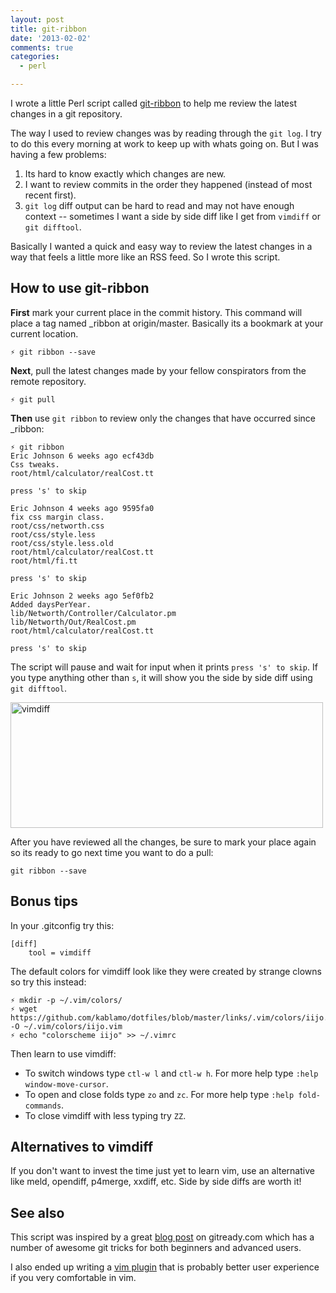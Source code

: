```yaml
---
layout: post
title: git-ribbon
date: '2013-02-02'
comments: true
categories:
  - perl

---
```


I wrote a little Perl script called
[git-ribbon](https://github.com/kablamo/git-ribbon) to help me review the
latest changes in a git repository.  

The way I used to review changes was by reading through the `git log`.  I try
to do this every morning at work to keep up with whats going on.  But I was
having a few problems:

 1. Its hard to know exactly which changes are new.
 2. I want to review commits in the order they happened (instead of most recent first).
 3. `git log` diff output can be hard to read and may not have enough context
    -- sometimes I want a side by side diff like I get from `vimdiff` or `git
difftool`.

Basically I wanted a quick and easy way to review the latest changes in a way
that feels a little more like an RSS feed.  So I wrote this script.

How to use git-ribbon
-------------

**First** mark your current place in the commit history.  This command will
place a tag named \_ribbon at origin/master.  Basically its a bookmark at your
current location.

    ⚡ git ribbon --save

**Next**, pull the latest changes made by your fellow conspirators from the
remote repository.  

    ⚡ git pull

**Then** use `git ribbon` to review only the changes that have occurred since \_ribbon:

    ⚡ git ribbon
    Eric Johnson 6 weeks ago ecf43db
    Css tweaks.
    root/html/calculator/realCost.tt

    press 's' to skip 

    Eric Johnson 4 weeks ago 9595fa0
    fix css margin class.
    root/css/networth.css
    root/css/style.less
    root/css/style.less.old
    root/html/calculator/realCost.tt
    root/html/fi.tt

    press 's' to skip 

    Eric Johnson 2 weeks ago 5ef0fb2
    Added daysPerYear.
    lib/Networth/Controller/Calculator.pm
    lib/Networth/Out/RealCost.pm
    root/html/calculator/realCost.tt

    press 's' to skip 

The script will pause and wait for input when it prints `press 's' to skip`.
If you type anything other than `s`, it will show you the side by side diff
using `git difftool`.

<a href="http://farm9.staticflickr.com/8107/8457314152_7f8b3c955c_b.jpg" title="click to view large version"><img src="http://farm9.staticflickr.com/8107/8457314152_7f8b3c955c.jpg" width="500" height="201" alt="vimdiff"></a>

After you have reviewed all the changes, be sure to mark your place again so
its ready to go next time you want to do a pull:

    git ribbon --save

Bonus tips
-----------

In your .gitconfig try this:

    [diff]
        tool = vimdiff

The default colors for vimdiff look like they were created by strange clowns so
try this instead:

    ⚡ mkdir -p ~/.vim/colors/
    ⚡ wget https://github.com/kablamo/dotfiles/blob/master/links/.vim/colors/iijo.vim -O ~/.vim/colors/iijo.vim
    ⚡ echo "colorscheme iijo" >> ~/.vimrc

Then learn to use vimdiff:

 * To switch windows type `ctl-w l` and `ctl-w h`. 
   For more help type `:help window-move-cursor`.
 * To open and close folds type `zo` and `zc`. 
   For more help type `:help fold-commands`.
 * To close vimdiff with less typing try `ZZ`.  

Alternatives to vimdiff
-----------------------

If you don't want to invest the time just yet to learn vim, use an alternative like meld, opendiff,
p4merge, xxdiff, etc.  Side by side diffs are worth it!

See also
--------

This script was inspired by a great [blog
post](http://gitready.com/advanced/2011/10/21/ribbon-and-catchup-reading-new-commits.html)
on gitready.com which has a number of awesome git tricks for both beginners and
advanced users.

I also ended up writing a [vim plugin](https://github.com/kablamo/vim-ribbon)
that is probably better user experience if you very comfortable in vim.


